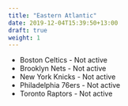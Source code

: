 ```yaml
---
title: "Eastern Atlantic"
date: 2019-12-04T15:39:50+13:00
draft: true
weight: 1
---
```


- Boston Celtics - Not active
- Brooklyn Nets - Not active
- New York Knicks - Not active
- Philadelphia 76ers - Not active
- Toronto Raptors - Not active